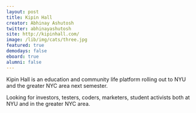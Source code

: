 ```yaml
---
layout: post
title: Kipin Hall
creator: Abhinay Ashutosh
twitter: abhinayashutosh
site: http://kipinhall.com/
image: /lib/img/cats/three.jpg
featured: true
demodays: false
eboard: true
alumni: false
---
```

Kipin Hall is an education and community life platform rolling out to NYU and the greater NYC area next semester.

Looking for investors, testers, coders, marketers, student activists both at NYU and in the greater NYC area.